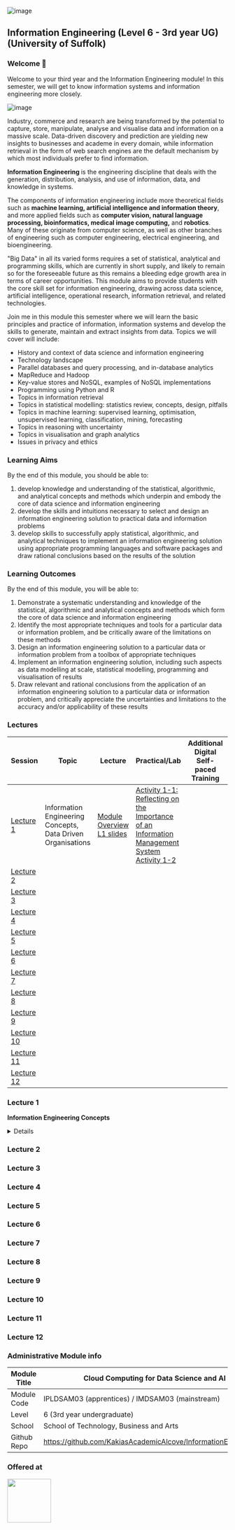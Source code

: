 ![image](https://github.com/kakiac/UoS_CloudComputing/assets/10551558/2f2841e7-043a-4d44-bcb6-e43eef1bc3b9)

## Information Engineering (Level 6 - 3rd year UG) (University of Suffolk)

### Welcome 👋

Welcome to your third year and the Information Engineering module! In this semester, we will get to know information systems and information engineering more closely.

![image](https://github.com/user-attachments/assets/c1a412f4-e0b5-4520-bc99-9f1d63e393c0)

Industry, commerce and research are being transformed by the potential to capture, store, manipulate, analyse and visualise data and information on a massive scale. Data-driven discovery and prediction are yielding new insights to businesses and academe in every domain, while information retrieval in the form of web search engines are the default mechanism by which most individuals prefer to find information.

<strong> Information Engineering </strong> is the engineering discipline that deals with the generation, distribution, analysis, and use of information, data, and knowledge in systems.

The components of information engineering include more theoretical fields such as <strong> machine learning, artificial intelligence and information theory</strong>, and more applied fields such as <strong> computer vision, natural language processing, bioinformatics, medical image computing,</strong> and <strong>robotics</strong>. Many of these originate from computer science, as well as other branches of engineering such as computer engineering, electrical engineering, and bioengineering.

"Big Data" in all its varied forms requires a set of statistical, analytical and programming skills, which are currently in short supply, and likely to remain so for the foreseeable future as this remains a bleeding edge growth area in terms of career opportunities. This module aims to provide students with the core skill set for information engineering, drawing across data science, artificial intelligence, operational research, information retrieval, and related technologies.

Join me in this module this semester where we will learn the basic principles and practice of information, information systems and develop the skills to generate, maintain and extract insights from data. Topics we will cover will include:


- History and context of data science and information engineering
- Technology landscape
- Parallel databases and query processing, and in-database analytics
- MapReduce and Hadoop
- Key-value stores and NoSQL, examples of NoSQL implementations
- Programming using Python and R
- Topics in information retrieval
- Topics in statistical modelling: statistics review, concepts, design, pitfalls
- Topics in machine learning: supervised learning, optimisation, unsupervised learning, classification, mining, forecasting
- Topics in reasoning with uncertainty
- Topics in visualisation and graph analytics
- Issues in privacy and ethics

### Learning Aims

By the end of this module, you should be able to:

1.  develop knowledge and understanding of the statistical, algorithmic, and analytical concepts and methods which underpin and embody the core of data science and information engineering
2.  develop the skills and intuitions necessary to select and design an information engineering solution to practical data and information problems
3.  develop skills to successfully apply statistical, algorithmic, and analytical techniques to implement an information engineering solution using appropriate programming languages and software packages and draw rational conclusions based on the results of the solution

### Learning Outcomes

By the end of this module, you will be able to:

1. Demonstrate a systematic understanding and knowledge of the statistical, algorithmic and analytical concepts and methods which form the core of data science and information engineering
2. Identify the most appropriate techniques and tools for a particular data or information problem, and be critically aware of the limitations on these methods
3. Design an information engineering solution to a particular data or information problem from a toolbox of appropriate techniques
4. Implement an information engineering solution, including such aspects as data modelling at scale, statistical modelling, programming and visualisation of results
5. Draw relevant and rational conclusions from the application of an information engineering solution to a particular data or information problem, and critically appreciate the uncertainties and limitations to the accuracy and/or applicability of these results

### Lectures

| Session                     | Topic                                                       | Lecture           | Practical/Lab   |  Additional Digital Self-paced Training  | Knowledge check |
| ------------                | -------------                                               |------------------ | --------------  |  --------------                          |-----------------|
| [Lecture 1](#lecture-1)     | Information Engineering Concepts, Data Driven Organisations | [Module Overview](https://docs.google.com/presentation/d/1PEsTqN3qrHOFGz9O3lrDCQGYVVghdOFK_ilpa9nYdIU/edit?usp=sharing) <br/> [L1 slides](https://docs.google.com/presentation/d/1slvnd2zbgOXQy5dPKe_Al53F5mFhmLvVGAX74P3y0f0/edit?usp=sharing) | [Activity 1-1: Reflecting on the Importance of an Information Management System](https://docs.google.com/document/d/1WF7sc2IMEV5VkCH7pwurwbSfQOd3a2Seq9ZKV-ngt2Q/edit?usp=sharing)<br/> [Activity 1-2](https://docs.google.com/document/d/151-iyyzh6Rj0JIfTB8ZcXrgHKdJnN6P1aH8lnOZN7wg/edit?usp=sharing) | 
| [Lecture 2](#lecture-2)     | 
| [Lecture 3](#lecture-3)     | 
| [Lecture 4](#lecture-4)     | 
| [Lecture 5](#lecture-5)     | 
| [Lecture 6](#lecture-6)     | 
| [Lecture 7](#lecture-7)     | 
| [Lecture 8](#lecture-8)     | 
| [Lecture 9](#lecture-9)     |  
| [Lecture 10](#lecture-10)   | 
| [Lecture 11](#lecture-11)   | 
| [Lecture 12](#lecture-12)   | 


### Lecture 1
**Information Engineering Concepts**
<details>
<p>Welcome to the Information Engineering module 👋.</p>
<p>An overview of the module aims and objectives is available under Content &gt; Module Information. Please make sure you have a look at these pages before you proceed with the rest of the pages on this module. Make sure you have spotted the <strong>Readings</strong> page and that you have glanced through the other resources mentioned there.</p>
<p>We start this module by looking at the basics of <strong>information engineering</strong> and <strong>information systems engineering</strong>, including the history and the context of data science and information engineering and how it is being shaped by and has shaped the era of AI (and more recently Generative AI).</p>
<p>We will also be looking at what information, data and information engineering is,&nbsp;when they were first discussed in the computing world and their importance for businesses and society. We will also be&nbsp;discussing different ways information is understood across different fields of databases that you might come across (relational, non-relational, graph etc). Finally, we will be&nbsp;working in groups to discuss related issues and exchange ideas and experiences.</p>
<p>In the practical/lab, we will be refreshing our memory of programming basics and trying out some examples of information pipelines using open datasets and Python code in kaggle.com.</p>
<p>For the <em><strong>assessment</strong></em> on this module you will need to work on a fictional scenario of an organisation presented to you where you will need to identify and propose ways it could build or improve its data engineering architecture and data analytics pipelines. Assessment information will be made available under Content &gt; Module Assessment after Lecture 2. Don’t worry about what that will involve just yet. We will get there!</p>
<p>You should have everything you need to make a start on the assessment after Lecture 6 content is covered.</p>
<p><strong>Practicals/Labs</strong></p>
<p>All lectures are followed by an AWS Academy (or other cloud provider) training set of material - please make sure you gain access to AWS Academy training material (I will be providing details during class about how I will be adding you to these), and follow through the assigned module material (videos, labs and knowledge checks) to reinforce your knowledge of the contents covered.</p>
<p><strong>Readings for this Lecture</strong></p>
<p>Detailed information for today's key concepts can be found in the following readings:</p>
<ul>
<li>📘 Reading 1-1: <a rel="noopener" href="https://uos.on.worldcat.org/oclc/1351987584">Chapter 1 of Reis and Housley (2022) </a></li>
<li>📘 Reading 1-2: <a rel="noopener" href="https://uos.on.worldcat.org/oclc/1351987584" target="_self">Chapter 2 of Reis and Housley (2022)</a></li>
<li>📘 Reading 1-3: Chapter 1 of <a rel="noopener" href="https://uos.on.worldcat.org/oclc/320905871">Heijden (2009)</a></li>
<li>📘 Video Resource 1-4: What is information theory?</li>
</ul>
<div class="row">
<div class="col-xs-12 col-sm-8"><iframe width="560" height="315" src="https://www.youtube.com/embed/d9alWZRzBWk?wmode=opaque&amp;rel=0" title="YouTube video player?wmode=opaque" frameborder="0" allow="accelerometer; autoplay; clipboard-write; encrypted-media; gyroscope; picture-in-picture" allowfullscreen="allowfullscreen"></iframe></div>
<ul>
<li>📘 Video Resource 1-5: IBM Cloud - what is data science?</li>
</ul>
<div class="col-xs-12 col-sm-8"><iframe width="560" height="315" src="https://www.youtube.com/embed/RBSUwFGa6Fk?wmode=opaque&amp;rel=0" title="YouTube video player?wmode=opaque" frameborder="0" allow="accelerometer; autoplay; clipboard-write; encrypted-media; gyroscope; picture-in-picture" allowfullscreen="allowfullscreen"></iframe></div>
<div class="col-xs-12 col-sm-8">
<ul>
<li>📘 Video Resource 1-6: The Science of Information - a lecture by Professor Richard Harvey (23/10/2018)</li>
</ul>
</div>
<div class="col-xs-12 col-sm-8"><iframe width="560" height="315" src="https://www.youtube.com/embed/-_2qQpNH8BQ?wmode=opaque&amp;rel=0" title="YouTube video player?wmode=opaque" frameborder="0" allow="accelerometer; autoplay; clipboard-write; encrypted-media; gyroscope; picture-in-picture" allowfullscreen="allowfullscreen"></iframe></div>
</div>
<p><strong>Case studies:</strong></p>
<ul>
<li>Stripe: <a rel="noopener" href="https://www.youtube.com/watch?v=O67TvnvKgic&amp;list=PL2yQDdvlhXf_22xqaqPb13gDRDOq2Sjg4&amp;index=9">AWS re:Invent 2022 - Modernize your data archive with Amazon S3, featuring Stripe (STG205) (youtube.com)</a>&nbsp;<strong></strong></li>
<li><a rel="noopener" href="https://www.youtube.com/watch?v=vDDJ9eWaUt0">AWS re:Invent 2022 - Achieving your modern data architecture (ANT205-R)</a></li>
</ul>
<p><strong>Labs:</strong></p>
<ul>
<li>Lab 1.1: Querying data using Athena (AWS Data Engineering &gt; Module 04)</li>
</ul>
<h3>Lecture 01 - recording (part 1)</h3>
<p><iframe src="https://uos.cloud.panopto.eu/Panopto/Pages/Embed.aspx?id=d9bcd8f7-6344-493d-b90b-b1fc008edfe7&amp;autoplay=false&amp;offerviewer=true&amp;showtitle=true&amp;showbrand=true&amp;captions=false&amp;interactivity=all" height="405" width="100%" style="border: 1px solid #464646;" allowfullscreen="allowfullscreen" allow="autoplay"></iframe></p>
<h3>Lecture 01 - recording (part 2)</h3>
<p><iframe src="https://uos.cloud.panopto.eu/Panopto/Pages/Embed.aspx?id=035acb00-ed50-4baf-9032-b1fc00a2116a&amp;autoplay=false&amp;offerviewer=true&amp;showtitle=true&amp;showbrand=true&amp;captions=false&amp;interactivity=all" height="405" width="100%" style="border: 1px solid #464646;" allowfullscreen="allowfullscreen" allow="autoplay"></iframe></p>
<p></p>
</details>

### Lecture 2
### Lecture 3
### Lecture 4
### Lecture 5
### Lecture 6
### Lecture 7
### Lecture 8
### Lecture 9
### Lecture 10
### Lecture 11
### Lecture 12


### Administrative Module info 

| Module Title  | Cloud Computing for Data Science and AI |
| ------------  | -------------               |
| Module Code   | IPLDSAM03 (apprentices) / IMDSAM03 (mainstream) |
| Level         | 6 (3rd year undergraduate)      |
| School        | School of Technology, Business and Arts |
| Github Repo   | https://github.com/KakiasAcademicAlcove/InformationEngineering/        |

### Offered at
<img src="https://icanbea.org.uk/media/shapes/original/x-large/5000/5100/university-of-suffolk-logo.png" height="100" />


